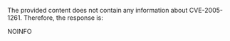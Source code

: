 The provided content does not contain any information about CVE-2005-1261. Therefore, the response is:

NOINFO